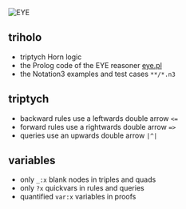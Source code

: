 ![EYE](https://josd.github.io/images/eye.png)

## triholo
- triptych Horn logic
- the Prolog code of the EYE reasoner [eye.pl](./eye.pl)
- the Notation3 examples and test cases `**/*.n3`

## triptych

- backward rules use a leftwards double arrow `<=`
- forward rules use a rightwards double arrow `=>`
- queries use an upwards double arrow `|^|`

## variables

- only `_:x` blank nodes in triples and quads
- only `?x` quickvars in rules and queries
- quantified `var:x` variables in proofs
